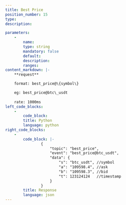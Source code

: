 ```yaml
---
title: Best Price
position_number: 15
type:
description: 

parameters:
    -
        name:
        type: string
        mandatory: false
        default:
        description:
        ranges:
content_markdown: |-
    **request**

    format: best_price@\{symbol\}

    eg: best_price@btc\_usdt
    
    rate: 1000ms
left_code_blocks:
    -
        code_block:
        title: Python
        language: python
right_code_blocks:
    -
        code_block: |-
                {
                    "topic": "best_price", 
                    "event": "best_price@btc_usdt", 
                    "data": {
                        "s": "btc_usdt", //symbol
                        "a": "109598.4", //ask
                        "b": "109598.3", //bid
                        "t": 123124124   //timestamp
                    }
                }
        title: Response
        language: json
---
```

